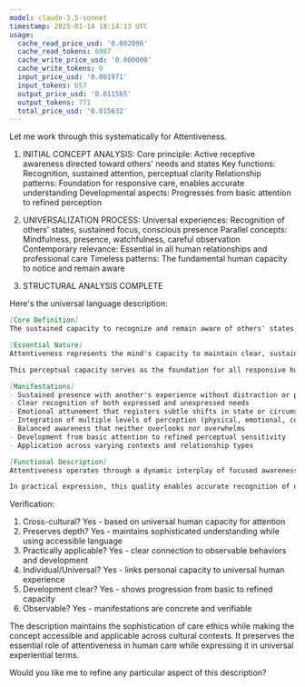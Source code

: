 ```yaml
---
model: claude-3.5-sonnet
timestamp: 2025-01-14 18:14:13 UTC
usage:
  cache_read_price_usd: '0.002096'
  cache_read_tokens: 6987
  cache_write_price_usd: '0.000000'
  cache_write_tokens: 0
  input_price_usd: '0.001971'
  input_tokens: 657
  output_price_usd: '0.011565'
  output_tokens: 771
  total_price_usd: '0.015632'
---
```


Let me work through this systematically for Attentiveness.

1. INITIAL CONCEPT ANALYSIS:
Core principle: Active receptive awareness directed toward others' needs and states
Key functions: Recognition, sustained attention, perceptual clarity
Relationship patterns: Foundation for responsive care, enables accurate understanding
Developmental aspects: Progresses from basic attention to refined perception

2. UNIVERSALIZATION PROCESS:
Universal experiences: Recognition of others' states, sustained focus, conscious presence
Parallel concepts: Mindfulness, presence, watchfulness, careful observation
Contemporary relevance: Essential in all human relationships and professional care
Timeless patterns: The fundamental human capacity to notice and remain aware

3. STRUCTURAL ANALYSIS COMPLETE

Here's the universal language description:

```markdown
[Core Definition]
The sustained capacity to recognize and remain aware of others' states, needs, and circumstances, combining perceptual clarity with emotional receptivity. This fundamental human quality enables accurate recognition of situations requiring response while maintaining conscious presence with what is being observed.

[Essential Nature]
Attentiveness represents the mind's capacity to maintain clear, sustained awareness of what is present and emerging in human experience. It combines the precision of careful observation with the warmth of emotional presence, creating a receptive field of awareness that can accurately perceive both obvious needs and subtle signals. This quality develops from basic attention into refined perception that integrates cognitive recognition with emotional sensitivity.

This perceptual capacity serves as the foundation for all responsive human interaction, enabling both immediate recognition and sustained awareness of evolving situations. It operates at multiple levels simultaneously - from direct physical observation to subtle emotional attunement - while maintaining clear recognition of what is being perceived.

[Manifestations]
- Sustained presence with another's experience without distraction or premature response
- Clear recognition of both expressed and unexpressed needs
- Emotional attunement that registers subtle shifts in state or circumstance
- Integration of multiple levels of perception (physical, emotional, contextual)
- Balanced awareness that neither overlooks nor overwhelms
- Development from basic attention to refined perceptual sensitivity
- Application across varying contexts and relationship types

[Functional Description]
Attentiveness operates through a dynamic interplay of focused awareness and receptive presence. It begins with the direction of conscious attention toward what is being observed, maintained through continuous renewal of this perceptual contact. This directed awareness becomes increasingly refined through practice, developing greater sensitivity and sustainability while integrating multiple levels of perception into a coherent recognition of what is present.

In practical expression, this quality enables accurate recognition of needs and circumstances requiring response, while maintaining the sustained presence necessary for appropriate action. It creates the perceptual foundation for all care and response, ensuring that actions arise from clear recognition rather than assumption or projection. This sustained clarity of perception allows for both immediate recognition and ongoing awareness of evolving situations.
```

Verification:
1. Cross-cultural? Yes - based on universal human capacity for attention
2. Preserves depth? Yes - maintains sophisticated understanding while using accessible language
3. Practically applicable? Yes - clear connection to observable behaviors and development
4. Individual/Universal? Yes - links personal capacity to universal human experience
5. Development clear? Yes - shows progression from basic to refined capacity
6. Observable? Yes - manifestations are concrete and verifiable

The description maintains the sophistication of care ethics while making the concept accessible and applicable across cultural contexts. It preserves the essential role of attentiveness in human care while expressing it in universal experiential terms.

Would you like me to refine any particular aspect of this description?